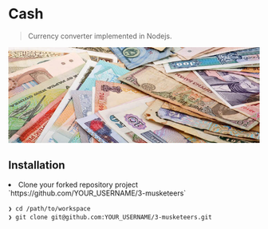 # Cash
> Currency converter implemented in Nodejs.
<p align="center">
  <img src="Currency.jpg" alt="UsageImage"/>
</p>

## Installation
<li>Clone your forked repository project `https://github.com/YOUR_USERNAME/3-musketeers`

```sh
❯ cd /path/to/workspace
❯ git clone git@github.com:YOUR_USERNAME/3-musketeers.git
```
</li>

